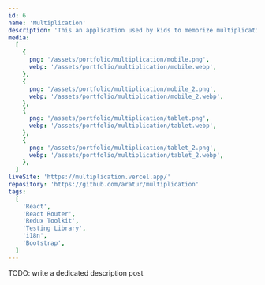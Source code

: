 ```yaml
---
id: 6
name: 'Multiplication'
description: 'This an application used by kids to memorize multiplication table. Makes use of Redux Toolkit to manage global state, and a dedicated slice with internationalization methods. UI built with Bootstrap v3.'
media:
  [
    {
      png: '/assets/portfolio/multiplication/mobile.png',
      webp: '/assets/portfolio/multiplication/mobile.webp',
    },
    {
      png: '/assets/portfolio/multiplication/mobile_2.png',
      webp: '/assets/portfolio/multiplication/mobile_2.webp',
    },
    {
      png: '/assets/portfolio/multiplication/tablet.png',
      webp: '/assets/portfolio/multiplication/tablet.webp',
    },
    {
      png: '/assets/portfolio/multiplication/tablet_2.png',
      webp: '/assets/portfolio/multiplication/tablet_2.webp',
    },
  ]
liveSite: 'https://multiplication.vercel.app/'
repository: 'https://github.com/aratur/multiplication'
tags:
  [
    'React',
    'React Router',
    'Redux Toolkit',
    'Testing Library',
    'i18n',
    'Bootstrap',
  ]
---
```


TODO: write a dedicated description post
